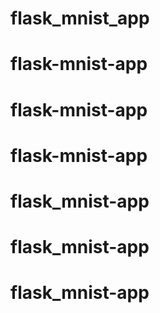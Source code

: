 # flask_mnist_app
# flask-mnist-app
# flask-mnist-app
# flask-mnist-app
# flask_mnist-app
# flask_mnist-app
# flask_mnist-app
